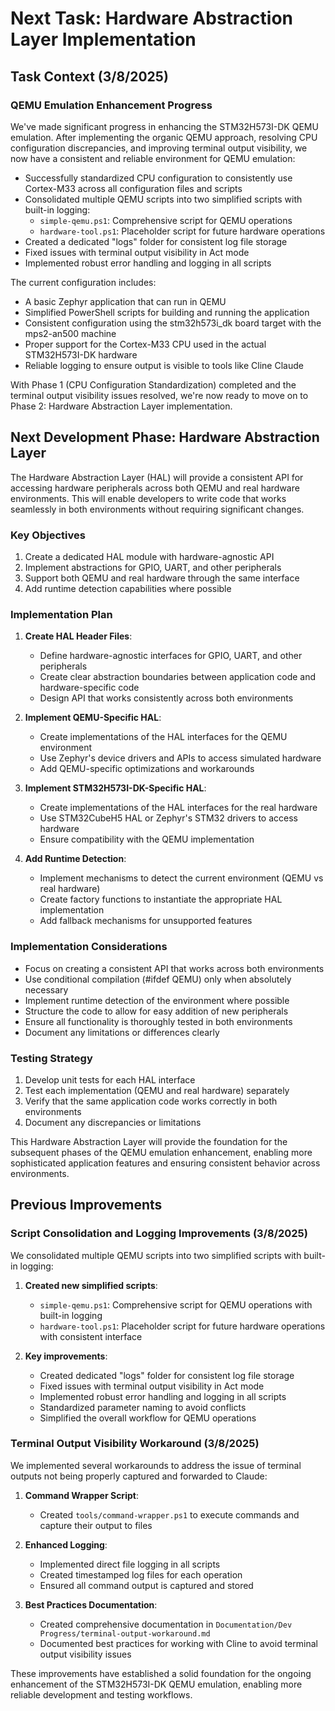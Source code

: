 # Next Task: Hardware Abstraction Layer Implementation

## Task Context (3/8/2025)

### QEMU Emulation Enhancement Progress

We've made significant progress in enhancing the STM32H573I-DK QEMU emulation. After implementing the organic QEMU approach, resolving CPU configuration discrepancies, and improving terminal output visibility, we now have a consistent and reliable environment for QEMU emulation:

- Successfully standardized CPU configuration to consistently use Cortex-M33 across all configuration files and scripts
- Consolidated multiple QEMU scripts into two simplified scripts with built-in logging:
  - `simple-qemu.ps1`: Comprehensive script for QEMU operations
  - `hardware-tool.ps1`: Placeholder script for future hardware operations
- Created a dedicated "logs" folder for consistent log file storage
- Fixed issues with terminal output visibility in Act mode
- Implemented robust error handling and logging in all scripts

The current configuration includes:

- A basic Zephyr application that can run in QEMU
- Simplified PowerShell scripts for building and running the application
- Consistent configuration using the stm32h573i_dk board target with the mps2-an500 machine
- Proper support for the Cortex-M33 CPU used in the actual STM32H573I-DK hardware
- Reliable logging to ensure output is visible to tools like Cline Claude

With Phase 1 (CPU Configuration Standardization) completed and the terminal output visibility issues resolved, we're now ready to move on to Phase 2: Hardware Abstraction Layer implementation.

## Next Development Phase: Hardware Abstraction Layer

The Hardware Abstraction Layer (HAL) will provide a consistent API for accessing hardware peripherals across both QEMU and real hardware environments. This will enable developers to write code that works seamlessly in both environments without requiring significant changes.

### Key Objectives

1. Create a dedicated HAL module with hardware-agnostic API
2. Implement abstractions for GPIO, UART, and other peripherals
3. Support both QEMU and real hardware through the same interface
4. Add runtime detection capabilities where possible

### Implementation Plan

1. **Create HAL Header Files**:

   - Define hardware-agnostic interfaces for GPIO, UART, and other peripherals
   - Create clear abstraction boundaries between application code and hardware-specific code
   - Design API that works consistently across both environments

2. **Implement QEMU-Specific HAL**:

   - Create implementations of the HAL interfaces for the QEMU environment
   - Use Zephyr's device drivers and APIs to access simulated hardware
   - Add QEMU-specific optimizations and workarounds

3. **Implement STM32H573I-DK-Specific HAL**:

   - Create implementations of the HAL interfaces for the real hardware
   - Use STM32CubeH5 HAL or Zephyr's STM32 drivers to access hardware
   - Ensure compatibility with the QEMU implementation

4. **Add Runtime Detection**:
   - Implement mechanisms to detect the current environment (QEMU vs real hardware)
   - Create factory functions to instantiate the appropriate HAL implementation
   - Add fallback mechanisms for unsupported features

### Implementation Considerations

- Focus on creating a consistent API that works across both environments
- Use conditional compilation (#ifdef QEMU) only when absolutely necessary
- Implement runtime detection of the environment where possible
- Structure the code to allow for easy addition of new peripherals
- Ensure all functionality is thoroughly tested in both environments
- Document any limitations or differences clearly

### Testing Strategy

1. Develop unit tests for each HAL interface
2. Test each implementation (QEMU and real hardware) separately
3. Verify that the same application code works correctly in both environments
4. Document any discrepancies or limitations

This Hardware Abstraction Layer will provide the foundation for the subsequent phases of the QEMU emulation enhancement, enabling more sophisticated application features and ensuring consistent behavior across environments.

## Previous Improvements

### Script Consolidation and Logging Improvements (3/8/2025)

We consolidated multiple QEMU scripts into two simplified scripts with built-in logging:

1. **Created new simplified scripts**:

   - `simple-qemu.ps1`: Comprehensive script for QEMU operations with built-in logging
   - `hardware-tool.ps1`: Placeholder script for future hardware operations with consistent interface

2. **Key improvements**:
   - Created dedicated "logs" folder for consistent log file storage
   - Fixed issues with terminal output visibility in Act mode
   - Implemented robust error handling and logging in all scripts
   - Standardized parameter naming to avoid conflicts
   - Simplified the overall workflow for QEMU operations

### Terminal Output Visibility Workaround (3/8/2025)

We implemented several workarounds to address the issue of terminal outputs not being properly captured and forwarded to Claude:

1. **Command Wrapper Script**:

   - Created `tools/command-wrapper.ps1` to execute commands and capture their output to files

2. **Enhanced Logging**:

   - Implemented direct file logging in all scripts
   - Created timestamped log files for each operation
   - Ensured all command output is captured and stored

3. **Best Practices Documentation**:
   - Created comprehensive documentation in `Documentation/Dev Progress/terminal-output-workaround.md`
   - Documented best practices for working with Cline to avoid terminal output visibility issues

These improvements have established a solid foundation for the ongoing enhancement of the STM32H573I-DK QEMU emulation, enabling more reliable development and testing workflows.
